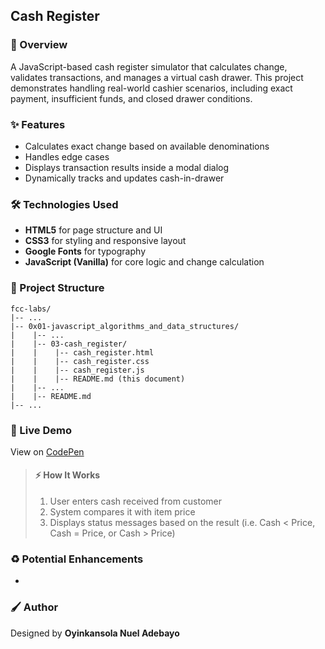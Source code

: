 ## Cash Register

### :book: Overview

A JavaScript-based cash register simulator that calculates change, validates transactions, and manages a virtual cash drawer. This project demonstrates handling real-world cashier scenarios, including exact payment, insufficient funds, and closed drawer conditions.

### :sparkles: Features

- Calculates exact change based on available denominations
- Handles edge cases
- Displays transaction results inside a modal dialog
- Dynamically tracks and updates cash-in-drawer

### :hammer_and_wrench: Technologies Used

- **HTML5** for page structure and UI
- **CSS3** for styling and responsive layout
- **Google Fonts** for typography
- **JavaScript (Vanilla)** for core logic and change calculation

### :file_folder: Project Structure

```
fcc-labs/
|-- ...
|-- 0x01-javascript_algorithms_and_data_structures/
|    |-- ...
|    |-- 03-cash_register/
|    |    |-- cash_register.html
|    |    |-- cash_register.css
|    |    |-- cash_register.js
|    |    |-- README.md (this document)
|    |-- ...
|    |-- README.md
|-- ...
```

### :rocket: Live Demo

View on [CodePen](https://codepen.io/oyingidie/full/pvjJOxe)

> #### :zap: How It Works
>
> 1. User enters cash received from customer
> 2. System compares it with item price
> 3. Displays status messages based on the result (i.e. Cash < Price, Cash = Price, or Cash > Price)

### :recycle: Potential Enhancements

- 

### :paintbrush: Author

Designed by **Oyinkansola Nuel Adebayo**
